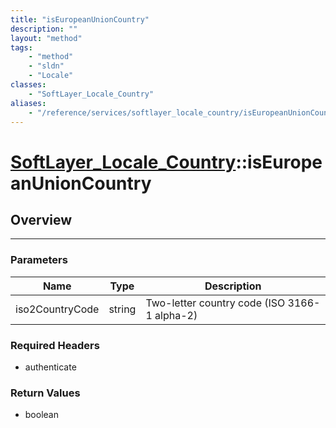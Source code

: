 ```yaml
---
title: "isEuropeanUnionCountry"
description: ""
layout: "method"
tags:
    - "method"
    - "sldn"
    - "Locale"
classes:
    - "SoftLayer_Locale_Country"
aliases:
    - "/reference/services/softlayer_locale_country/isEuropeanUnionCountry"
---
```

# [SoftLayer_Locale_Country](/reference/services/SoftLayer_Locale_Country)::isEuropeanUnionCountry




## Overview 


-----

### Parameters 
|Name | Type | Description |
| --- | --- | --- |
|iso2CountryCode| string| Two-letter country code (ISO 3166-1 alpha-2)|


### Required Headers
* authenticate


### Return Values
* boolean




